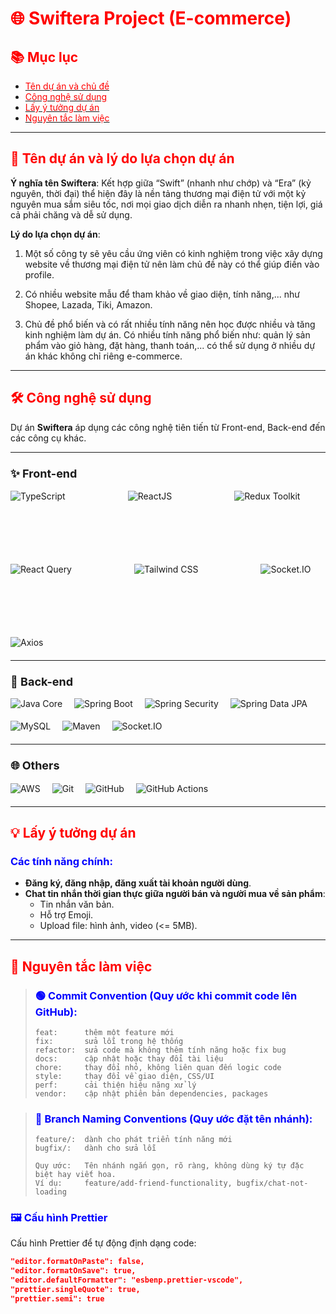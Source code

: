 # <span style="color:red;">🌐 Swiftera Project (E-commerce)</span>

## <span style="color:red;">📚 Mục lục</span>
- [<span style="color:red;">Tên dự án và chủ đề</span>](#tên-dự-án-và-chủ-đề)
- [<span style="color:red;">Công nghệ sử dụng</span>](#công-nghệ-sử-dụng)
- [<span style="color:red;">Lấy ý tưởng dự án</span>](#lấy-ý-tưởng-dự-án)
- [<span style="color:red;">Nguyên tắc làm việc</span>](#nguyên-tắc-làm-việc)

---

## <span id="tên-dự-án-và-chủ-đề" style="color:red;">🚀 Tên dự án và lý do lựa chọn dự án</span>
**Ý nghĩa tên Swiftera**: Kết hợp giữa “Swift” (nhanh như chớp) và “Era” (kỷ nguyên, thời đại) thể hiện đây là nền tảng thương mại điện tử với một kỷ nguyên mua sắm siêu tốc, nơi mọi giao dịch diễn ra nhanh nhẹn, tiện lợi, giá cả phải chăng và dễ sử dụng.

**Lý do lựa chọn dự án**:  

1. Một số công ty sẽ yêu cầu ứng viên có kinh nghiệm trong việc xây dựng website về thương mại điện tử nên làm chủ đề này có thể giúp điền vào profile.  

2. Có nhiều website mẫu để tham khảo về giao diện, tính năng,... như Shopee, Lazada, Tiki, Amazon.  

3. Chủ đề phổ biến và có rất nhiều tính năng nên học được nhiều và tăng kinh nghiệm làm dự án. Có nhiều tính năng phổ biến như: quản lý sản phẩm vào giỏ hàng, đặt hàng, thanh toán,... có thể sử dụng ở nhiều dự án khác không chỉ riêng e-commerce.  

---

## <span id="công-nghệ-sử-dụng" style="color:red;">🛠️ Công nghệ sử dụng</span>

Dự án **Swiftera** áp dụng các công nghệ tiên tiến từ Front-end, Back-end đến các công cụ khác.

---

### <span style="font-size:18px;">✨ Front-end</span>
<div align="left" style="margin: 15px 0 20px 0; display: flex; flex-wrap: wrap; gap: 100px;">
  <img src="https://img.shields.io/badge/-TypeScript-000?style=for-the-badge&logo=typescript" alt="TypeScript"/>
  <img src="https://img.shields.io/badge/-ReactJS-000?style=for-the-badge&logo=react" alt="ReactJS"/>
  <img src="https://img.shields.io/badge/-Redux_Toolkit-000?style=for-the-badge&logo=redux&logoColor=9370DB" alt="Redux Toolkit"/>
  <img src="https://img.shields.io/badge/-React_Query-000?style=for-the-badge&logo=reactquery" alt="React Query"/>
  <img src="https://img.shields.io/badge/-Tailwind_CSS-000?style=for-the-badge&logo=tailwindcss" alt="Tailwind CSS"/>
  <img src="https://img.shields.io/badge/-Socket.IO-000?style=for-the-badge&logo=socket.io" alt="Socket.IO"/>
  <img src="https://img.shields.io/badge/-Axios-000?style=for-the-badge&logo=axios" alt="Axios"/>
</div>

---

### <span style="font-size:18px;">🔧 Back-end</span>
<div align="left" style="margin: 15px 0 20px 0; display: flex; flex-wrap: wrap; gap: 19px;">
  <img src="https://img.shields.io/badge/-Java_Core_21-000?style=for-the-badge&logo=openjdk" alt="Java Core"/>
  <img src="https://img.shields.io/badge/-Spring_Boot_3-000?style=for-the-badge&logo=springboot" alt="Spring Boot"/>
  <img src="https://img.shields.io/badge/-Spring_Security-000?style=for-the-badge&logo=springsecurity" alt="Spring Security"/>
  <img src="https://img.shields.io/badge/-Spring_Data_JPA-000?style=for-the-badge&logo=spring" alt="Spring Data JPA"/>
  <img src="https://img.shields.io/badge/-MySQL-000?style=for-the-badge&logo=mysql" alt="MySQL"/>
  <img src="https://img.shields.io/badge/-Maven-000?style=for-the-badge&logo=apachemaven" alt="Maven"/>
  <img src="https://img.shields.io/badge/-Socket.IO-000?style=for-the-badge&logo=socket.io" alt="Socket.IO"/>
</div>

---

### <span style="font-size:18px;">🌐 Others</span>
<div align="left" style="margin: 15px 0 20px 0; display: flex; flex-wrap: wrap; gap: 19px;">
  <img src="https://img.shields.io/badge/-AWS_(EC2_RDS_S3)-000?style=for-the-badge&logo=AmazonWebServices" alt="AWS"/>
  <img src="https://img.shields.io/badge/-Git-000?style=for-the-badge&logo=git" alt="Git"/>
  <img src="https://img.shields.io/badge/-GitHub-000?style=for-the-badge&logo=github" alt="GitHub"/>
  <img src="https://img.shields.io/badge/-GitHub_Actions-000?style=for-the-badge&logo=githubactions" alt="GitHub Actions"/>
</div>

---

## <span id="lấy-ý-tưởng-dự-án" style="color:red;">💡 Lấy ý tưởng dự án</span>
### <span style="color:blue;">Các tính năng chính:</span>
- **Đăng ký, đăng nhập, đăng xuất tài khoản người dùng**.
- **Chat tin nhắn thời gian thực giữa người bán và người mua về sản phẩm**:
  - Tin nhắn văn bản.
  - Hỗ trợ Emoji.
  - Upload file: hình ảnh, video (<= 5MB).

---

## <span id="nguyên-tắc-làm-việc" style="color:red;">📏 Nguyên tắc làm việc</span>

> ### <span style="color:blue;">🟢 Commit Convention (Quy ước khi commit code lên GitHub):</span>
> ```
> feat:      thêm một feature mới
> fix:       sửa lỗi trong hệ thống
> refactor:  sửa code mà không thêm tính năng hoặc fix bug
> docs:      cập nhật hoặc thay đổi tài liệu
> chore:     thay đổi nhỏ, không liên quan đến logic code
> style:     thay đổi về giao diện, CSS/UI
> perf:      cải thiện hiệu năng xử lý
> vendor:    cập nhật phiên bản dependencies, packages
> ```

> ### <span style="color:blue;">🔵 Branch Naming Conventions (Quy ước đặt tên nhánh):</span>
> ```
> feature/:  dành cho phát triển tính năng mới
> bugfix/:   dành cho sửa lỗi
> 
> Quy ước:   Tên nhánh ngắn gọn, rõ ràng, không dùng ký tự đặc biệt hay viết hoa.
> Ví dụ:     feature/add-friend-functionality, bugfix/chat-not-loading
> ```

### <span style="color:blue;">🖼️ Cấu hình Prettier</span>
Cấu hình Prettier để tự động định dạng code:
```json
"editor.formatOnPaste": false,
"editor.formatOnSave": true,
"editor.defaultFormatter": "esbenp.prettier-vscode",
"prettier.singleQuote": true,
"prettier.semi": true
